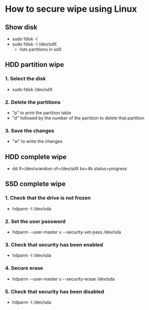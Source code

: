 # How to secure wipe using Linux

## Show disk
- sudo fdisk -l
- sudo fdisk -l /dev/sdX
  - lists partitions in sdX

## HDD partition wipe
### 1. Select the disk
- sudo fdisk /dev/sdX
### 2. Delete the partitions
- "p" to print the partition table
- "d" followed by the number of the partition to delete that partition
### 3. Save the changes
- "w" to write the changes

## HDD complete wipe
- dd if=/dev/urandom of=/dev/sdX bs=4k status=progress

## SSD complete wipe
### 1. Check that the drive is not frozen
- hdparm -I /dev/sda
### 2. Set the user password
- hdparm --user-master u --security-set-pass <password> /dev/sda
### 3. Check that security has been enabled
- hdparm -I /dev/sda
### 4. Secure erase
- hdparm --user-master u --security-erase <password> /dev/sda
### 5. Check that security has been disabled
- hdparm -I /dev/sda
